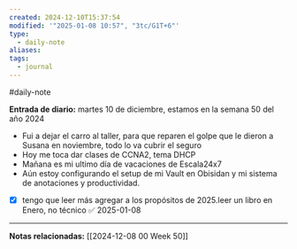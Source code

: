```yaml
---
created: 2024-12-10T15:37:54
modified: '"2025-01-08 10:57", "3tc/G1T+6"'
type:
  - daily-note
aliases: 
tags:
  - journal
---
```

#daily-note
 
 **Entrada de diario:** 
martes 10 de diciembre, estamos en la semana 50 del año 2024

- Fui a dejar el carro al taller, para que reparen el golpe que le dieron a Susana en noviembre, todo lo va cubrir el seguro
- Hoy me toca dar clases de CCNA2, tema DHCP
- Mañana es mi ultimo día de vacaciones de Escala24x7
- Aún estoy configurando el setup de mi Vault en Obisidan y mi sistema de anotaciones y productividad.

- [x] tengo que leer más agregar a los propósitos de 2025.leer un libro en Enero, no técnico ✅ 2025-01-08

----
**Notas relacionadas:**
[[2024-12-08 00 Week 50]]


